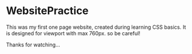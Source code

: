 # WebsitePractice

This was my first one page website, created during learning CSS basics.
It is designed for viewport with max 760px. so be careful!

Thanks for watching...
